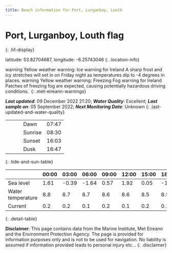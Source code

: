 ```yaml
---
title: Beach information for Port, Lurganboy, Louth
---
```

# Port, Lurganboy, Louth <span class="material-icons blue-flag" alt="This a Blue Flag beach">flag</span>
{: .h1-display}

latitude: 53.82704687, longitude: -6.25743046
{: .location-info}

<span class="material-icons yellow-warning">warning</span>&nbsp;Yellow weather warning: Ice warning for Ireland A sharp frost and icy stretches will set in on Friday night as temperatures dip to -4 degrees in places.&nbsp;<span class="material-icons yellow-warning">warning</span>&nbsp;Yellow weather warning: Freezing Fog warning for Ireland Patches of freezing fog are expected, causing potentially hazardous driving conditions.&nbsp;
{: .met-eireann-warnings}

___Last updated___: 09 December 2022 21:20; ___Water Quality___: Excellent;
___Last sample on___: 05 September 2022; ___Next Monitoring Date___: Unknown
{: .last-updated-and-water-quality}

|   |   |   |   |   |
|---|---|---|---|---|
|   |   |   | Dawn  | 07:47 |
|   |   |   | Sunrise  | 08:30 |
|   |   |   | Sunset  | 16:03 |
|   |   |   | Dusk  | 16:47 |
{: .tide-and-sun-table}

<div></div>

| | 00:00 | 03:00 | 06:00 | 09:00 | 12:00 | 15:00 | 18:00 | 21:00 |
|---|---|---|---|---|---|---|---|---|
| Sea level | 1.61 | -0.39 | -1.64 | 0.57| 1.92 | 0.05 | -1.82 | -0.05 |
| Water temperature | 8.8 | 8.7 | 8.7 | 8.6 | 8.6 | 8.5 | 8.5 | 8.5 |
| Current | 0.2 | 0.2 | 0.1 | 0.2 | 0.1| 0.2 | 0.1 | 0.2 |
{: .detail-table}

__Disclaimer__: This page contains data from the Marine Institute,
Met Eireann and the Environment Protection Agency. The page is provided for
information purposes only and is not to be used for navigation. No liability
is assumed if information provided leads to personal injury etc...
{: .disclaimer}